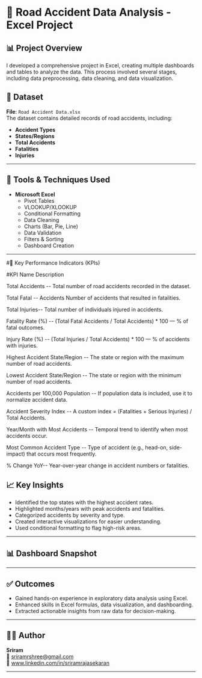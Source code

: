 # 🚧 Road Accident Data Analysis - Excel Project

## 📊 Project Overview

I developed a comprehensive project in Excel, creating multiple dashboards and tables to analyze the data. This process involved several stages, including data preprocessing, data cleaning, and data visualization.


## 📁 Dataset

**File**: `Road Accident Data.xlsx`  
The dataset contains detailed records of road accidents, including:
- **Accident Types**
- **States/Regions**
- **Total Accidents**
- **Fatalities**
- **Injuries**

---

## 🔧 Tools & Techniques Used

- **Microsoft Excel**
  - Pivot Tables
  - VLOOKUP/XLOOKUP
  - Conditional Formatting
  - Data Cleaning
  - Charts (Bar, Pie, Line)
  - Data Validation
  - Filters & Sorting
  - Dashboard Creation

---

#🚦 Key Performance Indicators (KPIs)

#KPI Name	Description

Total Accidents	-- Total number of road accidents recorded in the dataset.

Total Fatal -- Accidents	Number of accidents that resulted in fatalities.

Total Injuries-- 	Total number of individuals injured in accidents.

Fatality Rate (%)	-- (Total Fatal Accidents / Total Accidents) * 100 — % of fatal outcomes.

Injury Rate (%)	-- (Total Injuries / Total Accidents) * 100 — % of accidents with injuries.

Highest Accident State/Region	-- The state or region with the maximum number of road accidents.

Lowest Accident State/Region	-- The state or region with the minimum number of road accidents.

Accidents per 100,000 Population	-- If population data is included, use it to normalize accident data.

Accident Severity Index -- 	A custom index = (Fatalities + Serious Injuries) / Total Accidents.

Year/Month with Most Accidents -- 	Temporal trend to identify when most accidents occur.

Most Common Accident Type -- 	Type of accident (e.g., head-on, side-impact) that occurs most frequently.

% Change YoY--	Year-over-year change in accident numbers or fatalities.

## 📈 Key Insights

- Identified the top states with the highest accident rates.
- Highlighted months/years with peak accidents and fatalities.
- Categorized accidents by severity and type.
- Created interactive visualizations for easier understanding.
- Used conditional formatting to flag high-risk areas.

---

## 📊 Dashboard Snapshot






---

## ✅ Outcomes

- Gained hands-on experience in exploratory data analysis using Excel.
- Enhanced skills in Excel formulas, data visualization, and dashboarding.
- Extracted actionable insights from raw data for decision-making.

---

## 🧑‍💻 Author

**Sriram**   
📧 sriramrshree@gmail.com  
💼  www.linkedin.com/in/sriramrajasekaran

---


